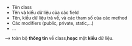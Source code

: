 * Tên class
* Tên và kiểu dữ liệu của các field
* Tên, kiểu dữ liệu trả về, và các tham số của các method
* Các modifiers (public, private, static,...)
* ...

--> toàn bộ **thông tin** về class,**hoạc** một **kiểu** dữ liệu.
